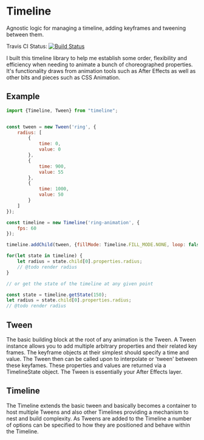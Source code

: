 # Timeline
Agnostic logic for managing a timeline, adding keyframes and tweening between them.

Travis CI Status: [![Build Status](https://travis-ci.org/johnhornsby/timeline.svg?branch=master)](https://travis-ci.org/johnhornsby/timeline)

I built this timeline library to help me establish some order, flexibility and efficiency when needing to animate a bunch of choreographed properties. It's functionality draws from animation tools such as After Effects as well as other bits and pieces such as CSS Animation.


## Example

```javascript
import {Timeline, Tween} from "timeline";


const tween = new Tween('ring', {
	radius: [
		{
			time: 0,
			value: 0
		},
		{
			time: 900,
			value: 55
		},
		{
			time: 1000,
			value: 50
		}
	]
});

const timeline = new Timeline('ring-animation', {
	fps: 60
});

timeline.addChild(tween, {fillMode: Timeline.FILL_MODE.NONE, loop: false, time: 500 });

for(let state in timeline) {
	let radius = state.child[0].properties.radius;
	// @todo render radius
}

// or get the state of the timeline at any given point

const state = timeline.getState(150);
let radius = state.child[0].properties.radius;
// @todo render radius

```

## Tween

The basic building block at the root of any animation is the Tween. A Tween instance allows you to add multiple arbitrary properties and their related key frames. The keyframe objects at their simplest should specify a time and value. The Tween then can be called upon to interpolate or 'tween' between these keyfames. These properties and values are returned via a TimelineState object. The Tween is essentially your After Effects layer.


## Timeline

The Timeline extends the basic tween and basically becomes a container to host multiple Tweens and also other Timelines providing a mechanism to nest and build complexity. As Tweens are added to the Timeline a number of options can be specified to how they are positioned and behave within the Timeline.

